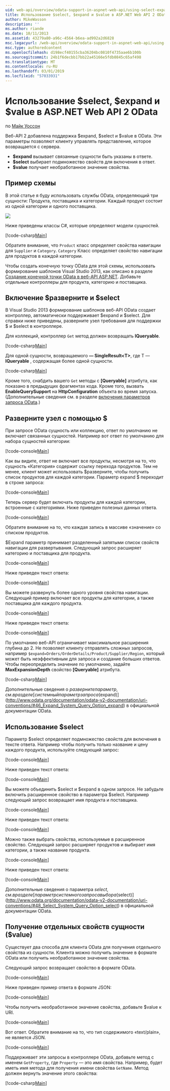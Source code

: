 ```yaml
---
uid: web-api/overview/odata-support-in-aspnet-web-api/using-select-expand-and-value
title: Использование $select, $expand и $value в ASP.NET Web API 2 OData | Документация Майкрософт
author: MikeWasson
description: ''
ms.author: riande
ms.date: 10/11/2013
ms.assetid: 43279a80-a96c-4564-b6ea-ad992a2d6828
msc.legacyurl: /web-api/overview/odata-support-in-aspnet-web-api/using-select-expand-and-value
msc.type: authoredcontent
ms.openlocfilehash: d198ecf40155cba36204bc0810f4735aae6b100b
ms.sourcegitcommit: 24b1f6decbb17bb22a45166e5fdb0845c65af498
ms.translationtype: MT
ms.contentlocale: ru-RU
ms.lasthandoff: 03/01/2019
ms.locfileid: "57033931"
---
```

<a name="using-select-expand-and-value-in-aspnet-web-api-2-odata"></a>Использование $select, $expand и $value в ASP.NET Web API 2 OData
====================
по [Майк Уоссон](https://github.com/MikeWasson)

Веб-API 2 добавлена поддержка $expand, $select и $value в OData. Эти параметры позволяют клиенту управлять представление, которое возвращается с сервера.

- **$expand** вызывает связанные сущности быть указаны в ответе.
- **$select** выбирает подмножество свойств для включения в ответ.
- **$value** получает необработанное значение свойства.

## <a name="example-schema"></a>Пример схемы

В этой статье я буду использовать службы OData, определяющий три сущности: Продукта, поставщика и категории. Каждый продукт состоит из одной категории и одного поставщика.

![](using-select-expand-and-value/_static/image1.png)

Ниже приведены классы C#, которые определяют модели сущностей.

[!code-csharp[Main](using-select-expand-and-value/samples/sample1.cs)]

Обратите внимание, что `Product` класс определяет свойства навигации для `Supplier` и `Category`. `Category` Класс определяет свойство навигации для продуктов в каждой категории.

Чтобы создать конечную точку OData для этой схемы, использовать формирование шаблонов Visual Studio 2013, как описано в разделе [Создание конечной точки OData в веб-API ASP.NET](odata-v3/creating-an-odata-endpoint.md). Добавьте отдельные контроллеры для продукта, категорию и поставщика.

## <a name="enabling-expand-and-select"></a>Включение $разверните и $select

В Visual Studio 2013 формирование шаблонов веб-API OData создает контроллер, автоматически поддерживает $expand и $select. Для справки ниже приведены, разверните узел требования для поддержки $ и $select в контроллере.

Для коллекций, контроллер `Get` метод должен возвращать **IQueryable**.

[!code-csharp[Main](using-select-expand-and-value/samples/sample2.cs)]

Для одной сущности, возвращаемого **— SingleResult&lt;T&gt;**, где T — **IQueryable** , содержащая более одной сущности.

[!code-csharp[Main](using-select-expand-and-value/samples/sample3.cs)]

Кроме того, снабдить вашего `Get` методы с **[Queryable]** атрибута, как показано в предыдущих фрагментах кода. Кроме того, вызвать **EnableQuerySupport** на **HttpConfiguration** объекта во время запуска. (Дополнительные сведения см. в разделе [включения параметров запроса OData](supporting-odata-query-options.md#enable).)

## <a name="using-expand"></a>Разверните узел с помощью $

При запросе OData сущность или коллекцию, ответ по умолчанию не включает связанных сущностей. Например вот ответ по умолчанию для набора сущностей категории:

[!code-console[Main](using-select-expand-and-value/samples/sample4.cmd)]

Как вы видите, ответ не включает все продукты, несмотря на то, что сущность «Категория» содержит ссылку перехода продуктов. Тем не менее, клиент может использовать $разверните, чтобы получить список продуктов для каждой категории. Параметр expand $ переходит в строке запроса:

[!code-console[Main](using-select-expand-and-value/samples/sample5.cmd)]

Теперь сервер будет включать продукты для каждой категории, встроенные с категориями. Ниже приведен полезных данных ответа.

[!code-console[Main](using-select-expand-and-value/samples/sample6.cmd)]

Обратите внимание на то, что каждая запись в массиве «значение» со списком продуктов.

$Expand параметр принимает разделенный запятыми список свойств навигации для развертывания. Следующий запрос расширяет категорию и поставщика для продукта.

[!code-console[Main](using-select-expand-and-value/samples/sample7.cmd)]

Ниже приведен текст ответа:

[!code-console[Main](using-select-expand-and-value/samples/sample8.cmd)]

Вы можете развернуть более одного уровня свойства навигации. Следующий пример включает все продукты для категории, а также поставщика для каждого продукта.

[!code-console[Main](using-select-expand-and-value/samples/sample9.cmd)]

Ниже приведен текст ответа:

[!code-console[Main](using-select-expand-and-value/samples/sample10.cmd)]

По умолчанию веб-API ограничивает максимальное расширения глубина до 2. Не позволяет клиенту отправлять сложных запросов, например `$expand=Orders/OrderDetails/Product/Supplier/Region`, который может быть неэффективным для запроса и создание больших ответов. Чтобы переопределить значение по умолчанию, задайте **MaxExpansionDepth** свойство **[Queryable]** атрибута.

[!code-csharp[Main](using-select-expand-and-value/samples/sample11.cs)]

Дополнительные сведения о $разверните параметр, см. в разделе [системный параметр запроса ($expand)](http://www.odata.org/documentation/odata-v2-documentation/uri-conventions/#46_Expand_System_Query_Option_expand) в официальной документации OData.

## <a name="using-select"></a>Использование $select

Параметр $select определяет подмножество свойств для включения в тексте ответа. Например чтобы получить только название и цену каждого продукта, используйте следующий запрос:

[!code-console[Main](using-select-expand-and-value/samples/sample12.cmd)]

Ниже приведен текст ответа:

[!code-console[Main](using-select-expand-and-value/samples/sample13.cmd)]

Вы можете объединить $select и $expand в одном запросе. Не забудьте включить расширенное свойство в параметра $select. Например следующий запрос возвращает имя продукта и поставщика.

[!code-console[Main](using-select-expand-and-value/samples/sample14.cmd)]

Ниже приведен текст ответа:

[!code-console[Main](using-select-expand-and-value/samples/sample15.cmd)]

Можно также выбрать свойства, используемые в расширенное свойство. Следующий запрос расширяет продуктов и выбирает имя категории, а также название продукта.

[!code-console[Main](using-select-expand-and-value/samples/sample16.cmd)]

Ниже приведен текст ответа:

[!code-console[Main](using-select-expand-and-value/samples/sample17.cmd)]

Дополнительные сведения о параметра $select, см. в разделе [параметр системного запроса выбора ($select)](http://www.odata.org/documentation/odata-v2-documentation/uri-conventions/#48_Select_System_Query_Option_select) в официальной документации OData.

## <a name="getting-individual-properties-of-an-entity-value"></a>Получение отдельных свойств сущности ($value)

Существует два способа для клиента OData для получения отдельного свойства из сущности. Клиента можно получить значение в формате OData или получить необработанное значение свойства.

Следующий запрос возвращает свойство в формате OData.

[!code-console[Main](using-select-expand-and-value/samples/sample18.cmd)]

Ниже приведен пример ответа в формате JSON:

[!code-console[Main](using-select-expand-and-value/samples/sample19.cmd)]

Чтобы получить необработанное значение свойства, добавьте $value к URI.

[!code-console[Main](using-select-expand-and-value/samples/sample20.cmd)]

Вот ответ. Обратите внимание на то, что тип содержимого «text/plain», не является JSON.

[!code-console[Main](using-select-expand-and-value/samples/sample21.cmd)]

Поддерживает эти запросы в контроллере OData, добавьте метод с именем `GetProperty`, где `Property` — это имя свойства. Например, будет иметь имя метода для получения имени свойства `GetName`. Метод должен вернуть значение этого свойства:

[!code-csharp[Main](using-select-expand-and-value/samples/sample22.cs)]
